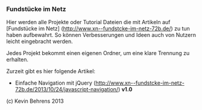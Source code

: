 ### Fundstücke im Netz

Hier werden alle Projekte oder Tutorial Dateien die mit Artikeln auf [Fundstücke im Netz] (http://www.xn--fundstcke-im-netz-72b.de/) zu tun haben aufbewahrt.
So können Verbesserungen und Ideen auch von Nutzern leicht eingebracht werden.

Jedes Projekt bekommt einen eigenen Ordner, um eine klare Trennung zu erhalten.

Zurzeit gibt es hier folgende Artikel:
- Einfache Navigation mit jQuery (http://www.xn--fundstcke-im-netz-72b.de/2013/10/24/javascript-navigation/) **v1.0**




(c) Kevin Behrens 2013
